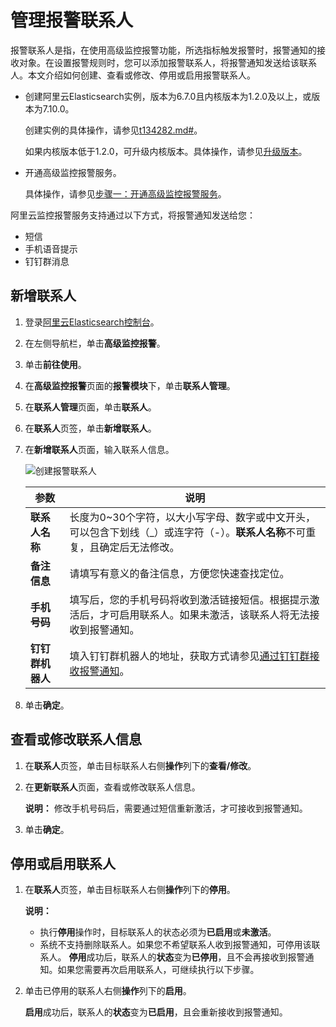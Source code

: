 # 管理报警联系人

报警联系人是指，在使用高级监控报警功能，所选指标触发报警时，报警通知的接收对象。在设置报警规则时，您可以添加报警联系人，将报警通知发送给该联系人。本文介绍如何创建、查看或修改、停用或启用报警联系人。

-   创建阿里云Elasticsearch实例，版本为6.7.0且内核版本为1.2.0及以上，或版本为7.10.0。

    创建实例的具体操作，请参见[t134282.md\#](/cn.zh-CN/Elasticsearch/实例管理/创建阿里云Elasticsearch实例.md)。

    如果内核版本低于1.2.0，可升级内核版本。具体操作，请参见[升级版本](/cn.zh-CN/Elasticsearch/版本升级/升级版本.md)。

-   开通高级监控报警服务。

    具体操作，请参见[步骤一：开通高级监控报警服务](/cn.zh-CN/高级监控报警/快速开始.md)。


阿里云监控报警服务支持通过以下方式，将报警通知发送给您：

-   短信
-   手机语音提示
-   钉钉群消息

## 新增联系人

1.  登录[阿里云Elasticsearch控制台](https://elasticsearch.console.aliyun.com/#/home)。

2.  在左侧导航栏，单击**高级监控报警**。

3.  单击**前往使用**。

4.  在**高级监控报警**页面的**报警模块**下，单击**联系人管理**。

5.  在**联系人管理**页面，单击**联系人**。

6.  在**联系人**页签，单击**新增联系人**。

7.  在**新增联系人**页面，输入联系人信息。

    ![创建报警联系人](https://static-aliyun-doc.oss-accelerate.aliyuncs.com/assets/img/zh-CN/4638935951/p132283.png)

    |参数|说明|
    |--|--|
    |**联系人名称**|长度为0~30个字符，以大小写字母、数字或中文开头，可以包含下划线（\_）或连字符（-）。**联系人名称**不可重复，且确定后无法修改。|
    |**备注信息**|请填写有意义的备注信息，方便您快速查找定位。|
    |**手机号码**|填写后，您的手机号码将收到激活链接短信。根据提示激活后，才可启用联系人。如果未激活，该联系人将无法接收到报警通知。|
    |**钉钉群机器人**|填入钉钉群机器人的地址，获取方式请参见[通过钉钉群接收报警通知](/cn.zh-CN/高级监控报警/报警联系人/通过钉钉群接收报警通知.md)。|

8.  单击**确定**。


## 查看或修改联系人信息

1.  在**联系人**页签，单击目标联系人右侧**操作**列下的**查看/修改**。

2.  在**更新联系人**页面，查看或修改联系人信息。

    **说明：** 修改手机号码后，需要通过短信重新激活，才可接收到报警通知。

3.  单击**确定**。


## 停用或启用联系人

1.  在**联系人**页签，单击目标联系人右侧**操作**列下的**停用**。

    **说明：**

    -   执行**停用**操作时，目标联系人的状态必须为**已启用**或**未激活**。
    -   系统不支持删除联系人。如果您不希望联系人收到报警通知，可停用该联系人。
    **停用**成功后，联系人的**状态**变为**已停用**，且不会再接收到报警通知。如果您需要再次启用联系人，可继续执行以下步骤。

2.  单击已停用的联系人右侧**操作**列下的**启用**。

    **启用**成功后，联系人的**状态**变为**已启用**，且会重新接收到报警通知。


